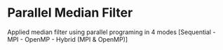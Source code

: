 # Parallel Median Filter

Applied median filter using parallel programing in 4 modes [Sequential - MPI - OpenMP - Hybrid (MPI & OpenMP)]
